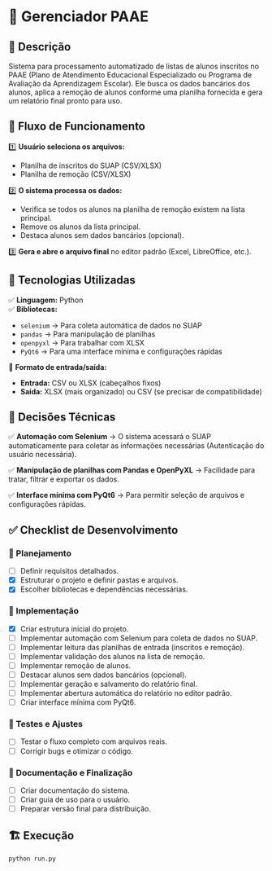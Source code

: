 # 📌 Gerenciador PAAE

## 📖 Descrição
Sistema para processamento automatizado de listas de alunos inscritos no PAAE (Plano de Atendimento Educacional Especializado ou Programa de Avaliação da Aprendizagem Escolar). Ele busca os dados bancários dos alunos, aplica a remoção de alunos conforme uma planilha fornecida e gera um relatório final pronto para uso.

## 🚀 Fluxo de Funcionamento

1️⃣ **Usuário seleciona os arquivos:**  
   - Planilha de inscritos do SUAP (CSV/XLSX)  
   - Planilha de remoção (CSV/XLSX)  

2️⃣ **O sistema processa os dados:**  
   - Verifica se todos os alunos na planilha de remoção existem na lista principal.  
   - Remove os alunos da lista principal.  
   - Destaca alunos sem dados bancários (opcional).  

3️⃣ **Gera e abre o arquivo final** no editor padrão (Excel, LibreOffice, etc.).  

## 🔧 Tecnologias Utilizadas

✅ **Linguagem:** Python  
✅ **Bibliotecas:**  
- `selenium` → Para coleta automática de dados no SUAP  
- `pandas` → Para manipulação de planilhas  
- `openpyxl` → Para trabalhar com XLSX  
- `PyQt6` → Para uma interface mínima e configurações rápidas  

📌 **Formato de entrada/saída:**  
- **Entrada:** CSV ou XLSX (cabeçalhos fixos)  
- **Saída:** XLSX (mais organizado) ou CSV (se precisar de compatibilidade)  

## 🎯 Decisões Técnicas

✅ **Automação com Selenium** → O sistema acessará o SUAP automaticamente para coletar as informações necessárias (Autenticação do usuário necessária).  

✅ **Manipulação de planilhas com Pandas e OpenPyXL** → Facilidade para tratar, filtrar e exportar os dados.  

✅ **Interface mínima com PyQt6** → Para permitir seleção de arquivos e configurações rápidas.  

## ✅ Checklist de Desenvolvimento

### 🔹 Planejamento
- [ ] Definir requisitos detalhados.
- [x] Estruturar o projeto e definir pastas e arquivos.
- [x] Escolher bibliotecas e dependências necessárias.

### 🔹 Implementação
- [x] Criar estrutura inicial do projeto.
- [ ] Implementar automação com Selenium para coleta de dados no SUAP.
- [ ] Implementar leitura das planilhas de entrada (inscritos e remoção).
- [ ] Implementar validação dos alunos na lista de remoção.
- [ ] Implementar remoção de alunos.
- [ ] Destacar alunos sem dados bancários (opcional).
- [ ] Implementar geração e salvamento do relatório final.
- [ ] Implementar abertura automática do relatório no editor padrão.
- [ ] Criar interface mínima com PyQt6.

### 🔹 Testes e Ajustes
- [ ] Testar o fluxo completo com arquivos reais.
- [ ] Corrigir bugs e otimizar o código.

### 🔹 Documentação e Finalização
- [ ] Criar documentação do sistema.
- [ ] Criar guia de uso para o usuário.
- [ ] Preparar versão final para distribuição.

## 🏗️ Execução
```bash
python run.py
```
